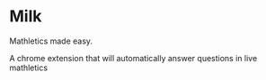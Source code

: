 # Milk
Mathletics made easy.

A chrome extension that will automatically answer questions in live mathletics
